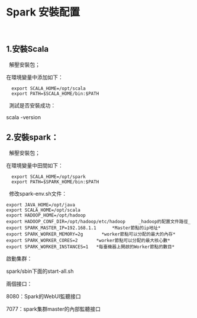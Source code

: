 # Spark 安裝配置
 
## 1.安裝Scala
 
解壓安裝包；
 
在環境變量中添加如下：

```
  export SCALA_HOME=/opt/scala
  export PATH=$SCALA_HOME/bin:$PATH
```
 
 測試是否安裝成功：
 
 scala -version
 
## 2.安裝spark：
 
 解壓安裝包；

 在環境變量中田間如下：

```
  export SCALA_HOME=/opt/spark
  export PATH=$SPARK_HOME/bin:$PATH
```
 
 修改spark-env.sh文件：
```
export JAVA_HOME=/opt/java
export SCALA_HOME=/opt/scala
export HADOOP_HOME=/opt/hadoop
export HADOOP_CONF_DIR=/opt/hadoop/etc/hadoop     _hadoop的配置文件路徑_
export SPARK_MASTER_IP=192.168.1.1      *Master節點的ip地址*
export SPARK_WORKER_MEMORY=2g       *worker節點可以分配的最大的內存*
export SPARK_WORKER_CORES=2       *worker節點可以分配的最大核心數*
export SPARK_WORKER_INSTANCES=1   *每臺機器上開啟的Worker節點的數目*
```
 啟動集群：
  
  spark/sbin下面的start-all.sh
  
 兩個接口：

  8080：Spark的WebUI監聽接口
  
  7077：spark集群master的內部監聽接口
 
 
 
 
 
 
 
 
 
 
 
 
 
 
 
 
 
 
 
